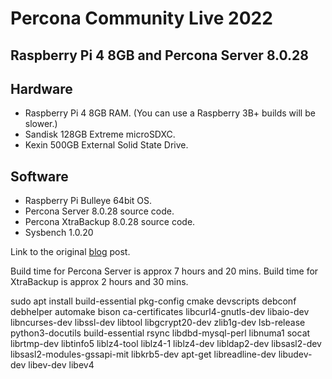 # Percona Community Live 2022

## Raspberry Pi 4 8GB and Percona Server 8.0.28

## Hardware

- Raspberry Pi 4 8GB RAM. (You can use a Raspberry 3B+ builds will be slower.)
- Sandisk 128GB Extreme microSDXC.
- Kexin 500GB External Solid State Drive.

## Software

- Raspberry Pi Bulleye 64bit OS.
- Percona Server 8.0.28 source code.
- Percona XtraBackup 8.0.28 source code.
- Sysbench 1.0.20

Link to the original [blog](https://percona.community/blog/2022/04/05/percona-server-raspberry-pi/) post.

Build time for Percona Server is approx 7 hours and 20 mins.
Build time for XtraBackup is approx 2 hours and 30 mins.

sudo apt install build-essential pkg-config cmake devscripts debconf debhelper automake bison ca-certificates libcurl4-gnutls-dev libaio-dev libncurses-dev libssl-dev libtool libgcrypt20-dev zlib1g-dev lsb-release python3-docutils build-essential rsync libdbd-mysql-perl libnuma1 socat librtmp-dev libtinfo5 liblz4-tool liblz4-1 liblz4-dev libldap2-dev libsasl2-dev libsasl2-modules-gssapi-mit libkrb5-dev apt-get libreadline-dev
libudev-dev libev-dev libev4
